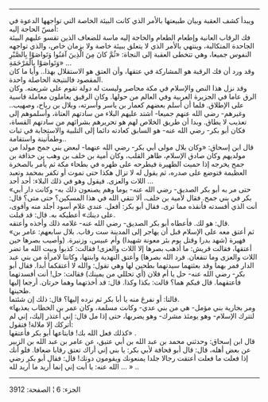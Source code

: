 ------------------------------------------------------------------------

ويبدأ كشف العقبة وبيان طبيعتها بالأمر الذي كانت البيئة الخاصة التي
تواجهها الدعوة في أمسّ الحاجة إليه:  
فك الرقاب العانية وإطعام الطعام والحاجة إليه ماسة للضعاف الذين تقسو
عليهم البيئة الجاحدة المتكالبة، وينتهي بالأمر الذي لا يتعلق ببيئة خاصة
ولا بزمان خاص، والذي تواجهه النفوس جميعا، وهي تتخطى العقبة إلى النجاة:
«ثُمَّ كانَ مِنَ الَّذِينَ آمَنُوا وَتَواصَوْا بِالصَّبْرِ وَتَواصَوْا بِالْمَرْحَمَةِ» ...  
وقد ورد أن فك الرقبة هو المشاركة في عتقها، وأن العتق هو الاستقلال بهذا..
وأيا ما كان المقصود فالنتيجة الحاصلة واحدة.  
وقد نزل هذا النص والإسلام في مكة محاصر وليست له دولة تقوم على شريعته.
وكان الرق عاما في الجزيرة العربية وفي العالم من حولها. وكان الرقيق
يعاملون معاملة قاسية على الإطلاق. فلما أن أسلم بعضهم كعمار بن ياسر
وأسرته، وبلال بن رباح، وصهيب.. وغيرهم- رضي الله عنهم جميعا- اشتد عليهم
البلاء من سادتهم العتاة، وأسلموهم إلى تعذيب لا يطاق. وبدا أن طريق الخلاص
لهم هو تحريرهم بشرائهم من سادتهم القساة، فكان أبو بكر- رضي الله عنه- هو
السابق كعادته دائما إلى التلبية والاستجابة في ثبات وطمأنينة واستقامة..  
قال ابن إسحاق: «وكان بلال مولى أبي بكر- رضي الله عنهما- لبعض بني جمح
مولدا من مولديهم وكان صادق الإسلام، طاهر القلب، وكان أمية بن خلف بن وهب
بن حذافة بن جمح يخرجه إذا حميت الظهيرة فيطرحه على ظهره في بطحاء مكة ثم
يأمر بالصخرة العظيمة فتوضع على صدره، ثم يقول له لا تزال هكذا حتى تموت أو
تكفر بمحمد وتعبد اللات والعزى. فيقول وهو في ذلك البلاء: أحد أحد ...  
«حتى مر به أبو بكر الصديق- رضي الله عنه- يوما وهم يصنعون ذلك به- وكانت
دار أبي بكر في بني جمح. فقال لأمية بن خلف، ألا تتقي الله في هذا المسكين؟
حتى متى؟ قال: أنت الذي أفسدته فأنقذه مما ترى. فقال أبو بكر: أفعل. عندي
غلام أسود أجلد منه وأقوى، على دينك» أعطيكه به. قال: قد قبلت.  
قال: هو لك. فأعطاه أبو بكر الصديق- رضي الله عنه- غلامه ذلك وأخذه
وأعتقه.  
«ثم أعتق معه على الإسلام قبل أن يهاجر إلى المدينة ست رقاب. بلال سابعهم:
عامر بن فهيرة (شهد بدرا وقتل يوم بئر معونة شهيدا) وأم عبيس، وزنيرة.
(وأصيب بصرها حين أعتقها، فقالت قريش: ما أذهب بصرها إلا اللات والعزى!
فقالت: كذبوا وبيت الله ما تضر اللات والعزى وما تنفعان. فرد الله بصرها)
وأعتق النهدية وابنتها، وكانتا لامرأة من بني عبد الدار فمر بهما وقد
بعثتهما سيدتهما بطحين لها وهي تقول: والله لا أعتقكما أبدا. فقال أبو بكر-
رضي الله عنه- حل يا أم فلان (أي تحللي من يمينك) فقالت: حل! أنت أفسدتهما
فأعتقهما. قال فبكم هما؟ قالت: بكذا وكذا. قال: قد أخذتهما وهما حرتان.
أرجعا إليها طحينها.  
قالتا: أو نفرغ منه يا أبا بكر ثم نرده إليها؟ قال: ذلك إن شئتما.  
«ومر بجارية بني مؤمل- هي من بني عدي- وكانت مسلمة، وكان عمر بن الخطاب
يعذبها لتترك الإسلام- وهو يومئذ مشرك- وهو يضربها، حتى إذا مل قال: إني
أعتذر إليك، إني لم أتركك إلا ملالة! فتقول:  
كذلك فعل الله بك! فابتاعها أبو بكر فأعتقها» .  
قال ابن إسحاق: وحدثني محمد بن عبد الله بن أبي عتيق، عن عامر بن عبد الله
بن الزبير عن بعض أهله، قال: قال أبو قحافة لأبي بكر: يا بني إني أراك تعتق
رقابا ضعافا. فلو أنك إذا فعلت ما فعلت أعتقت رجالا جلدا يمنعونك ويقومون
دونك! قال: فقال أبو بكر رضي الله عنه: يا أبت إني إنما أريد ما أريد لله
... » ..

------------------------------------------------------------------------

الجزء: 6 ¦ الصفحة: 3912
